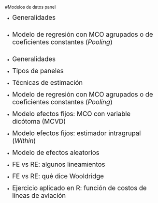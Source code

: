 #Modelos de datos panel
- <span style="font-size:150%">Generalidades</span><br><br>

- <span style="font-size:150%">Modelo de regresión con MCO agrupados o de coeficientes constantes (*Pooling*)</span><br><br>

- <span style="font-size:150%">Generalidades</span>

- <span style="font-size:150%">Tipos de paneles</span>

- <span style="font-size:150%">Técnicas de estimación</span>

- <span style="font-size:150%">Modelo de regresión con MCO agrupados o de coeficientes constantes (*Pooling*)</span>

- <span style="font-size:150%">Modelo efectos fijos: MCO con variable dicótoma (MCVD)</span>

- <span style="font-size:150%">Modelo efectos fijos: estimador intragrupal (*Within*)</span>

- <span style="font-size:150%">Modelo de efectos aleatorios</span>

- <span style="font-size:150%">FE vs RE: algunos lineamientos</span>

- <span style="font-size:150%">FE vs RE: qué dice Wooldridge</span>

- <span style="font-size:150%"> Ejercicio aplicado en R: función de costos de líneas de aviación</span>